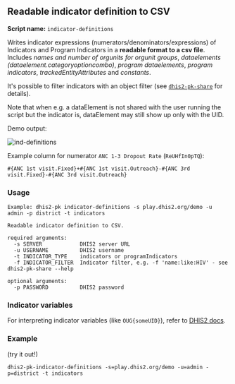 ## Readable indicator definition to CSV

**Script name:** `indicator-definitions`

Writes indicator expressions (numerators/denominators/expressions) of Indicators and Program Indicators in a **readable format to a csv file**. Includes _names and number of orgunits for orgunit groups_, _dataelements (dataelement.categoryoptioncombo)_, _program dataelements_, _program indicators_, _trackedEntityAttributes_ and _constants_. 

It's possible to filter indicators with an object filter (see [`dhis2-pk-share`](../docs/share.md) for details). 

Note that when e.g. a dataElement is not shared with the user running the script but the indicator is, dataElement may still show up only with the UID.

Demo output:

![ind-definitions](https://i.imgur.com/LFAlFpY.png)

Example column for numerator `ANC 1-3 Dropout Rate` (`ReUHfIn0pTQ`):

```
#{ANC 1st visit.Fixed}+#{ANC 1st visit.Outreach}-#{ANC 3rd visit.Fixed}-#{ANC 3rd visit.Outreach}
```

### Usage
```
Example: dhis2-pk indicator-definitions -s play.dhis2.org/demo -u admin -p district -t indicators

Readable indicator definition to CSV.

required arguments:
  -s SERVER            DHIS2 server URL
  -u USERNAME          DHIS2 username
  -t INDICATOR_TYPE    indicators or programIndicators
  -f INDICATOR_FILTER  Indicator filter, e.g. -f 'name:like:HIV' - see dhis2-pk-share --help

optional arguments:
  -p PASSWORD          DHIS2 password

```
### Indicator variables
For interpreting indicator variables (like `OUG{someUID}`), refer to [DHIS2 docs](https://docs.dhis2.org/master/en/developer/html/dhis2_developer_manual_full.html#d9584e5669).

### Example

(try it out!)

`dhis2-pk-indicator-definitions -s=play.dhis2.org/demo -u=admin -p=district -t indicators`

